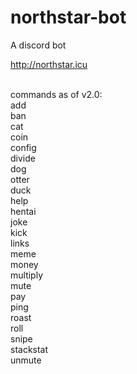 # northstar-bot
A discord bot

http://northstar.icu

<br>commands as of v2.0:
<br>add
<br>ban
<br>cat
<br>coin
<br>config
<br>divide
<br>dog
<br>otter
<br>duck
<br>help
<br>hentai
<br>joke
<br>kick
<br>links
<br>meme
<br>money
<br>multiply
<br>mute
<br>pay
<br>ping
<br>roast
<br>roll
<br>snipe
<br>stackstat
<br>unmute
